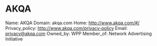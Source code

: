 
# AKQA

Name: AKQA
Domain: akqa.com
Home: http://www.akqa.com/#/
Privacy_policy: http://www.akqa.com/privacy-policy
Email: privacy@akqa.com
Owned_by: WPP
Member_of: Network Advertising Initiative
